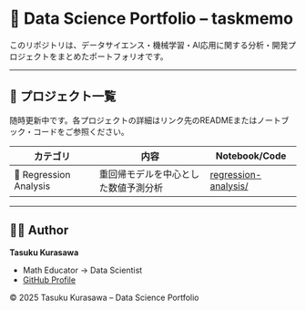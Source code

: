# 🎯 Data Science Portfolio – taskmemo

このリポジトリは、データサイエンス・機械学習・AI応用に関する分析・開発プロジェクトをまとめたポートフォリオです。

---

## 📂 プロジェクト一覧
随時更新中です。各プロジェクトの詳細はリンク先のREADMEまたはノートブック・コードをご参照ください。

| カテゴリ | 内容 | Notebook/Code |
|-----------|------|----------------|
| 🧮 Regression Analysis | 重回帰モデルを中心とした数値予測分析 | [regression-analysis/](./regression-analysis/README.md) |


---

## 🧑‍💻 Author
**Tasuku Kurasawa**  
- Math Educator → Data Scientist  
- [GitHub Profile](https://github.com/taskmemo)

© 2025 Tasuku Kurasawa – Data Science Portfolio
